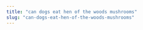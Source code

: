 ```yaml
---
title: "can dogs eat hen of the woods mushrooms"
slug: "can-dogs-eat-hen-of-the-woods-mushrooms"
---
```


